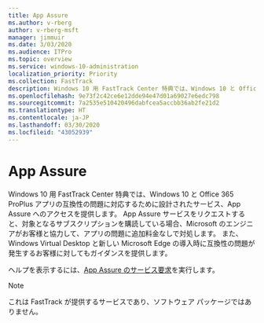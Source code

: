 ```yaml
---
title: App Assure
ms.author: v-rberg
author: v-rberg-msft
manager: jimmuir
ms.date: 3/03/2020
ms.audience: ITPro
ms.topic: overview
ms.service: windows-10-administration
localization_priority: Priority
ms.collection: FastTrack
description: Windows 10 用 FastTrack Center 特典では、Windows 10 と Office 365 ProPlus アプリの互換性の問題に対応するために設計されたサービス、App Assure へのアクセスを提供します。
ms.openlocfilehash: 9e73f2c42ce6e12dde94e47d01a69027e6edc798
ms.sourcegitcommit: 7a2535e510420496dabfcea5accbb36ab2fe21d2
ms.translationtype: HT
ms.contentlocale: ja-JP
ms.lasthandoff: 03/30/2020
ms.locfileid: "43052939"
---
```

# <a name="app-assure"></a>App Assure

Windows 10 用 FastTrack Center 特典では、Windows 10 と Office 365 ProPlus アプリの互換性の問題に対応するために設計されたサービス、App Assure へのアクセスを提供します。 App Assure サービスをリクエストすると、対象となるサブスクリプションを購読している場合、Microsoft のエンジニアがお客様と協力して、アプリの問題に追加料金なしで対処します。 また、Windows Virtual Desktop と新しい Microsoft Edge の導入時に互換性の問題が発生するお客様に対してもガイダンスを提供します。 

ヘルプを表示するには、[App Assure のサービス要求](https://go.microsoft.com/fwlink/?linkid=2022721)を実行します。

  > [!NOTE]
> これは FastTrack が提供するサービスであり、ソフトウェア パッケージではありません。
